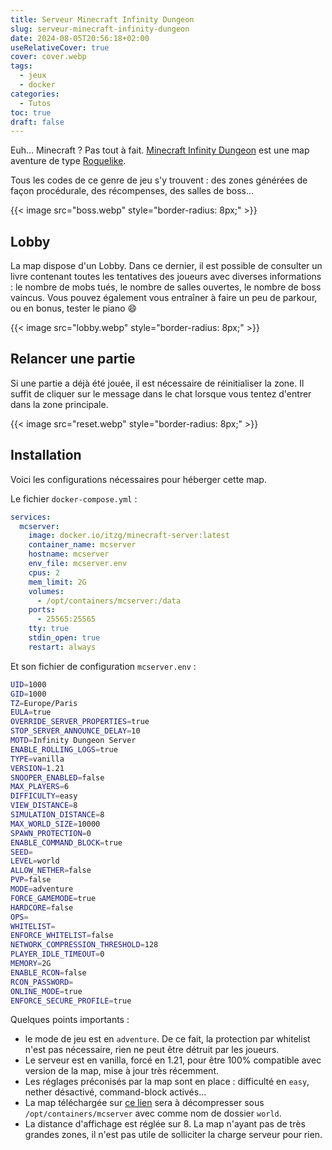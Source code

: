 ```yaml
---
title: Serveur Minecraft Infinity Dungeon
slug: serveur-minecraft-infinity-dungeon
date: 2024-08-05T20:56:18+02:00
useRelativeCover: true
cover: cover.webp
tags:
  - jeux
  - docker
categories:
  - Tutos
toc: true
draft: false
---
```


Euh... Minecraft ? Pas tout à fait. [Minecraft Infinity Dungeon](https://www.planetminecraft.com/project/infinity-dungeons/)
est une map aventure de type [Roguelike](https://fr.wikipedia.org/wiki/Roguelike).

Tous les codes de ce genre de jeu s'y trouvent : des zones générées de façon procédurale,
des récompenses, des salles de boss...

{{< image src="boss.webp" style="border-radius: 8px;" >}}

## Lobby

La map dispose d'un Lobby. Dans ce dernier, il est possible de consulter un livre
contenant toutes les tentatives des joueurs avec diverses informations : le nombre
de mobs tués, le nombre de salles ouvertes, le nombre de boss vaincus. Vous pouvez
également vous entraîner à faire un peu de parkour, ou en bonus, tester le piano
:smile:

{{< image src="lobby.webp" style="border-radius: 8px;" >}}

## Relancer une partie

Si une partie a déjà été jouée, il est nécessaire de réinitialiser la zone. Il
suffit de cliquer sur le message dans le chat lorsque vous tentez d'entrer dans
la zone principale.

{{< image src="reset.webp" style="border-radius: 8px;" >}}

## Installation

Voici les configurations nécessaires pour héberger cette map.

Le fichier `docker-compose.yml` :

```yml
services:
  mcserver:
    image: docker.io/itzg/minecraft-server:latest
    container_name: mcserver
    hostname: mcserver
    env_file: mcserver.env
    cpus: 2
    mem_limit: 2G
    volumes:
      - /opt/containers/mcserver:/data
    ports:
      - 25565:25565
    tty: true
    stdin_open: true
    restart: always
```
Et son fichier de configuration `mcserver.env` :

```bash
UID=1000
GID=1000
TZ=Europe/Paris
EULA=true
OVERRIDE_SERVER_PROPERTIES=true
STOP_SERVER_ANNOUNCE_DELAY=10
MOTD=Infinity Dungeon Server
ENABLE_ROLLING_LOGS=true
TYPE=vanilla
VERSION=1.21
SNOOPER_ENABLED=false
MAX_PLAYERS=6
DIFFICULTY=easy
VIEW_DISTANCE=8
SIMULATION_DISTANCE=8
MAX_WORLD_SIZE=10000
SPAWN_PROTECTION=0
ENABLE_COMMAND_BLOCK=true
SEED=
LEVEL=world
ALLOW_NETHER=false
PVP=false
MODE=adventure
FORCE_GAMEMODE=true
HARDCORE=false
OPS=
WHITELIST=
ENFORCE_WHITELIST=false
NETWORK_COMPRESSION_THRESHOLD=128
PLAYER_IDLE_TIMEOUT=0
MEMORY=2G
ENABLE_RCON=false
RCON_PASSWORD=
ONLINE_MODE=true
ENFORCE_SECURE_PROFILE=true
```

Quelques points importants :

- le mode de jeu est en `adventure`. De ce fait, la protection par whitelist n'est
pas nécessaire, rien ne peut être détruit par les joueurs.
- Le serveur est en vanilla, forcé en 1.21, pour être 100% compatible avec version
de la map, mise à jour très récemment.
- Les réglages préconisés par la map sont en place : difficulté en `easy`,
nether désactivé, command-block activés...
- La map téléchargée sur [ce lien](https://www.planetminecraft.com/project/infinity-dungeons/)
sera à décompresser sous `/opt/containers/mcserver` avec comme nom de dossier `world`.
- La distance d'affichage est réglée sur 8. La map n'ayant pas de très grandes zones,
il n'est pas utile de solliciter la charge serveur pour rien.
